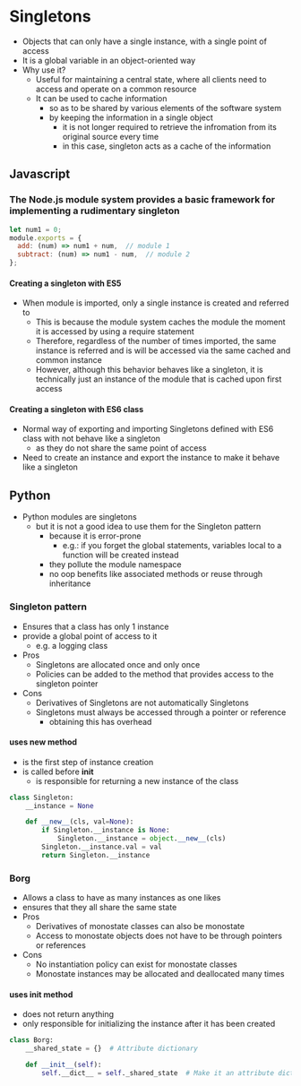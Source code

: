 # Singletons
- Objects that can only have a single instance, with a single point of access
- It is a global variable in an object-oriented way
- Why use it?
  - Useful for maintaining a central state, where all clients need to access and operate on a common resource
  - It can be used to cache information
    - so as to be shared by various elements of the software system
    - by keeping the information in a single object
      - it is not longer required to retrieve the infromation from its original source every time
      - in this case, singleton acts as a cache of the information
## Javascript
### The Node.js module system provides a basic framework for implementing a rudimentary singleton
```javascript
let num1 = 0;
module.exports = {
  add: (num) => num1 + num,  // module 1
  subtract: (num) => num1 - num,  // module 2
};
```
#### Creating a singleton with ES5
- When module is imported, only a single instance is created and referred to
  - This is because the module system caches the module the moment it is accessed by using a require statement
  - Therefore, regardless of the number of times imported, the same instance is referred and is will be accessed via the same cached and common instance
  - However, although this behavior behaves like a singleton, it is technically just an instance of the module that is cached upon first access
#### Creating a singleton with ES6 class
- Normal way of exporting and importing Singletons defined with ES6 class with not behave like a singleton
  - as they do not share the same point of access
- Need to create an instance and export the instance to make it behave like a singleton
## Python
- Python modules are singletons
  - but it is not a good idea to use them for the Singleton pattern
    - because it is error-prone
      - e.g.: if you forget the global statements, variables local to a function will be created instead
    - they pollute the module namespace
    - no oop benefits like associated methods or reuse through inheritance
### Singleton pattern
- Ensures that a class has only 1 instance
- provide a global point of access to it
  - e.g. a logging class
- Pros
  - Singletons are allocated once and only once
  - Policies can be added to the method that provides access to the singleton pointer
- Cons
  - Derivatives of Singletons are not automatically Singletons
  - Singletons must always be accessed through a pointer or reference
    - obtaining this has overhead
#### uses __new__ method
- is the first step of instance creation
- is called before __init__
  - is responsible for returning a new instance of the class
```python
class Singleton:
    __instance = None

    def __new__(cls, val=None):
        if Singleton.__instance is None:
            Singleton.__instance = object.__new__(cls)
        Singleton.__instance.val = val
        return Singleton.__instance
```
### Borg
- Allows a class to have as many instances as one likes
- ensures that they all share the same state
- Pros
  - Derivatives of monostate classes can also be monostate
  - Access to monostate objects does not have to be through pointers or references
- Cons
  - No instantiation policy can exist for monostate classes
  - Monostate instances may be allocated and deallocated many times
#### uses __init__ method
- does not return anything
- only responsible for initializing the instance after it has been created
```python
class Borg:
    __shared_state = {}  # Attribute dictionary

    def __init__(self):
        self.__dict__ = self._shared_state  # Make it an attribute dictionary
```
